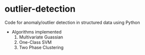 # outlier-detection
Code for anomaly/outlier detection in structured data using Python 
- Algorithms implemented 
  1. Multivariate Guassian
  2. One-Class SVM
  3. Two Phase Clustering
